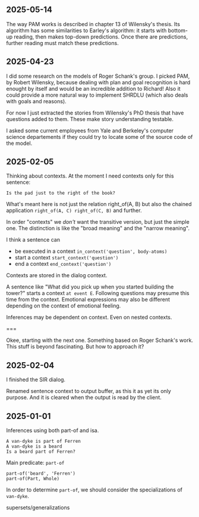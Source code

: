 ## 2025-05-14

The way PAM works is described in chapter 13 of Wilensky's thesis. Its algorithm has some similarities to Earley's algorithm: it starts with bottom-up reading, then makes top-down predictions. Once there are predictions, further reading must match these predictions.

## 2025-04-23

I did some research on the models of Roger Schank's group. I picked PAM, by Robert Wilensky, because dealing with plan and goal recognition is hard enought by itself and would be an incredible addition to Richard! Also it could provide a more natural way to implement SHRDLU (which also deals with goals and reasons).

For now I just extracted the stories from Wilensky's PhD thesis that have questions added to them. These make story understanding testable. 

I asked some current employees from Yale and Berkeley's computer science departements if they could try to locate some of the source code of the model.

## 2025-02-05

Thinking about contexts. At the moment I need contexts only for this sentence:

    Is the pad just to the right of the book?

What's meant here is not just the relation right_of(A, B) but also the chained application `right_of(A, C) right_of(C, B)` and further.

In order "contexts" we *don't* want the transitive version, but just the simple one. The distinction is like the "broad meaning" and the "narrow meaning".

I think a sentence can

* be executed in a context `in_context('question', body-atoms)`
* start a context `start_context('question')`
* end a context `end_context('question')`

Contexts are stored in the dialog context.

A sentence like "What did you pick up when you started building the tower?" starts a context `at event E`. Following questions may presume this time from the context.
Emotional expressions may also be different depending on the context of emotional feeling.

Inferences may be dependent on context. Even on nested contexts.

===

Okee, starting with the next one. Something based on Roger Schank's work. This stuff is beyond fascinating. But how to approach it?

## 2025-02-04

I finished the SIR dialog.

Renamed sentence context to output buffer, as this it as yet its only purpose. And it is cleared when the output is read by the client.

## 2025-01-01

Inferences using both part-of and isa.

    A van-dyke is part of Ferren
    A van-dyke is a beard
    Is a beard part of Ferren?

Main predicate: `part-of`

    part-of('beard', 'Ferren')
    part-of(Part, Whole)

In order to determine `part-of`, we should consider the specializations of `van-dyke`.

supersets/generalizations
